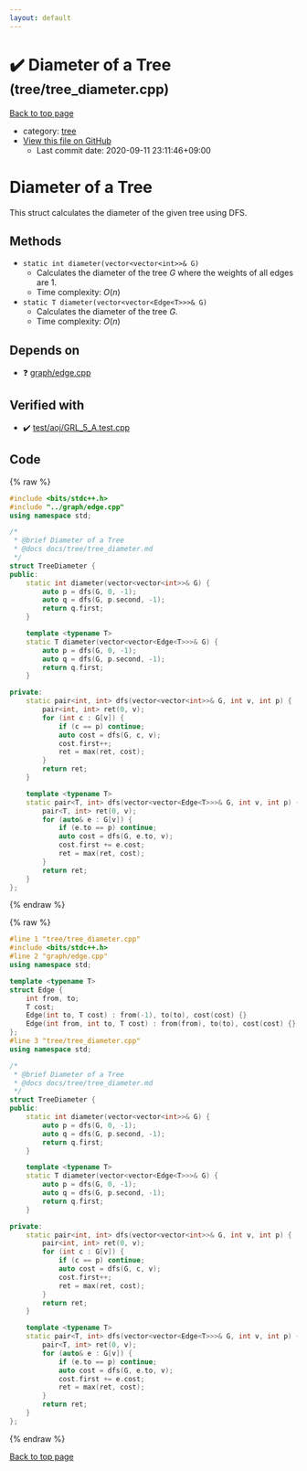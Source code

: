 ```yaml
---
layout: default
---
```


<!-- mathjax config similar to math.stackexchange -->
<script type="text/javascript" async
  src="https://cdnjs.cloudflare.com/ajax/libs/mathjax/2.7.5/MathJax.js?config=TeX-MML-AM_CHTML">
</script>
<script type="text/x-mathjax-config">
  MathJax.Hub.Config({
    TeX: { equationNumbers: { autoNumber: "AMS" }},
    tex2jax: {
      inlineMath: [ ['$','$'] ],
      processEscapes: true
    },
    "HTML-CSS": { matchFontHeight: false },
    displayAlign: "left",
    displayIndent: "2em"
  });
</script>

<script type="text/javascript" src="https://cdnjs.cloudflare.com/ajax/libs/jquery/3.4.1/jquery.min.js"></script>
<script src="https://cdn.jsdelivr.net/npm/jquery-balloon-js@1.1.2/jquery.balloon.min.js" integrity="sha256-ZEYs9VrgAeNuPvs15E39OsyOJaIkXEEt10fzxJ20+2I=" crossorigin="anonymous"></script>
<script type="text/javascript" src="../../assets/js/copy-button.js"></script>
<link rel="stylesheet" href="../../assets/css/copy-button.css" />


# :heavy_check_mark: Diameter of a Tree <small>(tree/tree_diameter.cpp)</small>

<a href="../../index.html">Back to top page</a>

* category: <a href="../../index.html#c0af77cf8294ff93a5cdb2963ca9f038">tree</a>
* <a href="{{ site.github.repository_url }}/blob/master/tree/tree_diameter.cpp">View this file on GitHub</a>
    - Last commit date: 2020-09-11 23:11:46+09:00




# Diameter of a Tree

This struct calculates the diameter of the given tree using DFS.

## Methods

- `static int diameter(vector<vector<int>>& G)`
    - Calculates the diameter of the tree $G$ where the  weights of all edges are 1.
    - Time complexity: $O(n)$
- `static T diameter(vector<vector<Edge<T>>>& G)`
    - Calculates the diameter of the tree $G$.
    - Time complexity: $O(n)$

## Depends on

* :question: <a href="../graph/edge.cpp.html">graph/edge.cpp</a>


## Verified with

* :heavy_check_mark: <a href="../../verify/test/aoj/GRL_5_A.test.cpp.html">test/aoj/GRL_5_A.test.cpp</a>


## Code

<a id="unbundled"></a>
{% raw %}
```cpp
#include <bits/stdc++.h>
#include "../graph/edge.cpp"
using namespace std;

/*
 * @brief Diameter of a Tree
 * @docs docs/tree/tree_diameter.md
 */
struct TreeDiameter {
public:
    static int diameter(vector<vector<int>>& G) {
        auto p = dfs(G, 0, -1);
        auto q = dfs(G, p.second, -1);
        return q.first;
    }

    template <typename T>
    static T diameter(vector<vector<Edge<T>>>& G) {
        auto p = dfs(G, 0, -1);
        auto q = dfs(G, p.second, -1);
        return q.first;
    }

private:
    static pair<int, int> dfs(vector<vector<int>>& G, int v, int p) {
        pair<int, int> ret(0, v);
        for (int c : G[v]) {
            if (c == p) continue;
            auto cost = dfs(G, c, v);
            cost.first++;
            ret = max(ret, cost);
        }
        return ret;
    }

    template <typename T>
    static pair<T, int> dfs(vector<vector<Edge<T>>>& G, int v, int p) {
        pair<T, int> ret(0, v);
        for (auto& e : G[v]) {
            if (e.to == p) continue;
            auto cost = dfs(G, e.to, v);
            cost.first += e.cost;
            ret = max(ret, cost);
        }
        return ret;
    }
};
```
{% endraw %}

<a id="bundled"></a>
{% raw %}
```cpp
#line 1 "tree/tree_diameter.cpp"
#include <bits/stdc++.h>
#line 2 "graph/edge.cpp"
using namespace std;

template <typename T>
struct Edge {
    int from, to;
    T cost;
    Edge(int to, T cost) : from(-1), to(to), cost(cost) {}
    Edge(int from, int to, T cost) : from(from), to(to), cost(cost) {}
};
#line 3 "tree/tree_diameter.cpp"
using namespace std;

/*
 * @brief Diameter of a Tree
 * @docs docs/tree/tree_diameter.md
 */
struct TreeDiameter {
public:
    static int diameter(vector<vector<int>>& G) {
        auto p = dfs(G, 0, -1);
        auto q = dfs(G, p.second, -1);
        return q.first;
    }

    template <typename T>
    static T diameter(vector<vector<Edge<T>>>& G) {
        auto p = dfs(G, 0, -1);
        auto q = dfs(G, p.second, -1);
        return q.first;
    }

private:
    static pair<int, int> dfs(vector<vector<int>>& G, int v, int p) {
        pair<int, int> ret(0, v);
        for (int c : G[v]) {
            if (c == p) continue;
            auto cost = dfs(G, c, v);
            cost.first++;
            ret = max(ret, cost);
        }
        return ret;
    }

    template <typename T>
    static pair<T, int> dfs(vector<vector<Edge<T>>>& G, int v, int p) {
        pair<T, int> ret(0, v);
        for (auto& e : G[v]) {
            if (e.to == p) continue;
            auto cost = dfs(G, e.to, v);
            cost.first += e.cost;
            ret = max(ret, cost);
        }
        return ret;
    }
};

```
{% endraw %}

<a href="../../index.html">Back to top page</a>

